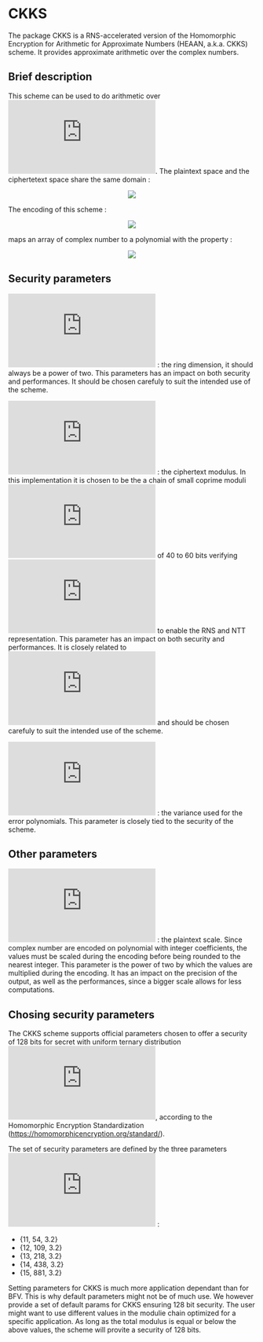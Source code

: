 # CKKS

The package CKKS is a RNS-accelerated version of the Homomorphic Encryption for Arithmetic for Approximate Numbers (HEAAN, a.k.a. CKKS) scheme. It provides approximate arithmetic over the complex numbers.

## Brief description

This scheme can be used to do arithmetic over ![equation](https://latex.codecogs.com/gif.latex?%5Cmathbb%7BC%7D%5E%7BN/2%7D). The plaintext space and the ciphertetext space share the same domain :

<p align="center">
<img src="https://latex.codecogs.com/gif.latex?%5Cmathbb%7BZ%7D_Q%5BX%5D/%28X%5EN%20&plus;%201%29">
</p>

The encoding of this scheme :

<p align="center">
<img src="https://latex.codecogs.com/gif.latex?%5Cmathbb%7BC%7D%5E%7BN/2%7D%20%5Cleftrightarrow%20Z_Q%5BX%5D/%28X%5EN%20&plus;%201%29">
</p>

maps an array of complex number to a polynomial with the property :

<p align="center">
<img src="https://latex.codecogs.com/gif.latex?decode%28encode%28m_1%29%20%5Cotimes%20encode%28m_2%29%29%20%5Capprox%20m_1%20%5Codot%20m_2">
</p>


## Security parameters

![equation](https://latex.codecogs.com/gif.latex?N%20%3D%202%5E%7BlogN%7D) : the ring dimension, it should always be a power of two. This parameters has an impact on both security and performances. It should be chosen carefuly to suit the intended use of the scheme.

![equation](https://latex.codecogs.com/gif.latex?Q) : the ciphertext modulus. In this implementation it is chosen to be the a chain of small coprime moduli ![equation](https://latex.codecogs.com/gif.latex?q_i) of 40 to 60 bits verifying ![equation](https://latex.codecogs.com/gif.latex?q_i%20%5Cequiv%201%20%5Cmod%202N) to enable the RNS and NTT representation. This parameter has an impact on both security and performances. It is closely related to ![equation](https://latex.codecogs.com/gif.latex?N) and should be chosen carefuly to suit the intended use of the scheme.

![equation](https://latex.codecogs.com/gif.latex?%5Csigma) : the variance used for the error polynomials. This parameter is closely tied to the security of the scheme.

## Other parameters

![equation](https://latex.codecogs.com/gif.latex?scale) : the plaintext scale. Since complex number are encoded on polynomial with integer coefficients, the values must be scaled during the encoding before being rounded to the nearest integer. This parameter is the power of two by which the values are multiplied during the encoding. It has an impact on the precision of the output, as well as the performances, since a bigger scale allows for less computations.

## Chosing security parameters

The CKKS scheme supports official parameters chosen to offer a security of 128 bits for secret with uniform ternary distribution ![equation](https://latex.codecogs.com/gif.latex?s%20%5Cin_u%20%5C%7B-1%2C%200%2C%201%5C%7D%5EN), according to the Homomorphic Encryption Standardization (https://homomorphicencryption.org/standard/).  

The set of security parameters are defined by the three parameters ![equation](https://latex.codecogs.com/gif.latex?%5C%7Blog_2%28N%29%2C%20log_2%28Q%29%2C%20%5Csigma%5C%7D) :

- {11, 54, 3.2}
- {12, 109, 3.2}
- {13, 218, 3.2}
- {14, 438, 3.2}
- {15, 881, 3.2}

Setting parameters for CKKS is much more application dependant than for BFV. This is why default parameters might not be of much use. We however provide a set of default params for CKKS ensuring 128 bit security. The user might want to use different values in the modulie chain optimized for a specific application. As long as the total modulus is equal or below the above values, the scheme will provite a security of 128 bits.

